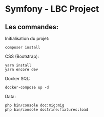 # Symfony - LBC Project

## Les commandes:

Initialisation du projet: 

    composer install

CSS (Bootstrap):

    yarn install
    yarn encore dev
  
Docker SQL:

    docker-compose up -d
    
Data:

    php bin/console doc:mig:mig
    php bin/console doctrine:fixtures:load

